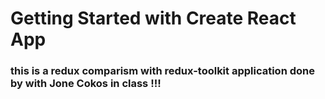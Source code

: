 # Getting Started with Create React App

### this is a redux comparism with redux-toolkit application done by  with Jone Cokos in class !!!